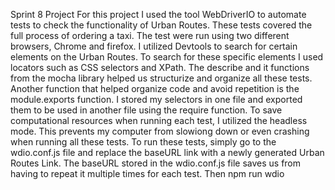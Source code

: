 Sprint 8 Project
For this project I used the tool WebDriverIO to automate tests to check the functionality of Urban Routes. These tests covered the full process of ordering a taxi. The test were run using two different browsers, Chrome and firefox. I utilized Devtools to search for certain elements on the Urban Routes. To search for these specific elements I used locators such as CSS selectors and XPath. The describe and it functions from the mocha library helped us structurize and organize all these tests. Another function that helped organize code and avoid repetition is the module.exports function. I stored my selectors in one file and exported them to be used in another file using the require function. To save computational resources when running each test, I utilized the headless mode. This prevents my computer from slowiong down or even crashing when running all these tests.
To run these tests, simply go to the wdio.conf.js file and replace the baseURL link with a newly generated Urban Routes Link. The baseURL stored in the wdio.conf.js file saves us from having to repeat it multiple times for each test. Then npm run wdio